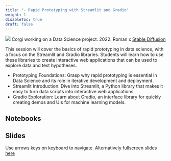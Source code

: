 ```yaml
---
title: "- Rapid Prototyping with Streamlit and Gradio"
weight: 1
disableToc: true
draft: false
---
```


![](/ds22/images/ds_corgi.png)
Corgi working on a Data Science project. 2022. Roman x [Stable Diffusion](https://stability.ai/blog/stable-diffusion-public-release)

This session will cover the basics of rapid prototyping in data science, with a focus on the Streamlit and Gradio libraries. Students will learn how to use these libraries to create interactive web applications that can be used to explore data and test hypotheses.

* Prototyping Foundations: Grasp why rapid prototyping is essential in Data Science and its role in iterative development and deployment.
* Streamlit Introduction: Dive into Streamlit, a Python library that makes it easy to turn data scripts into interactive web applications.
* Gradio Exploration: Learn about Gradio, an interface library for quickly creating demos and UIs for machine learning models.

## Notebooks


## Slides

Use arrows keys on keyboard to navigate. Alternatively fullscreen slides [here]()